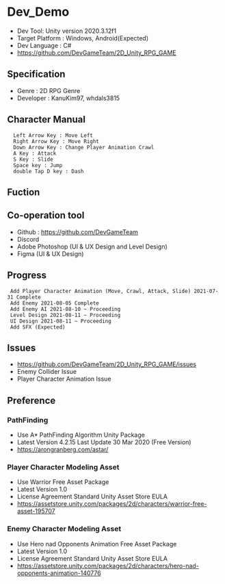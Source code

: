 # Dev_Demo
 * Dev Tool: Unity version 2020.3.12f1
 * Target Platform : Windows, Android(Expected) 
 * Dev Language : C#
 * <a>https://github.com/DevGameTeam/2D_Unity_RPG_GAME</a>

## Specification 
 * Genre : 2D RPG Genre
 * Developer : KanuKim97, whdals3815
## Character Manual
```
  Left Arrow Key : Move Left 
  Right Arrow Key : Move Right
  Down Arrow Key : Change Player Animation Crawl
  A Key : Attack
  S Key : Slide 
  Space key : Jump
  double Tap D key : Dash
```

## Fuction 
 
## Co-operation tool
 * Github : https://github.com/DevGameTeam
 * Discord  
 * Adobe Photoshop (UI & UX Design and Level Design)
 * Figma (UI & UX Design)
## Progress 
```
 Add Player Character Animation (Move, Crawl, Attack, Slide) 2021-07-31 Complete
 Add Enemy 2021-08-05 Complete 
 Add Enemy AI 2021-08-10 ~ Proceeding
 Level Design 2021-08-11 ~ Proceeding
 UI Design 2021-08-11 ~ Proceeding
 Add SFX (Expected)
```

## Issues 
 * <a>https://github.com/DevGameTeam/2D_Unity_RPG_GAME/issues</a>
 * Enemy Collider Issue 
 * Player Character Animation Issue

## Preference 
 ### PathFinding 
 * Use A* PathFinding Algorithm Unity Package 
 * Latest Version 4.2.15 Last Update 30 Mar 2020 (Free Version)
 * <a>https://arongranberg.com/astar/</a>
 
### Player Character Modeling Asset
 * Use Warrior Free Asset Package 
 * Latest Version 1.0 
 * License Agreement Standard Unity Asset Store EULA
 * <a>https://assetstore.unity.com/packages/2d/characters/warrior-free-asset-195707</a>

### Enemy Character Modeling Asset
 * Use Hero nad Opponents Animation Free Asset Package 
 * Latest Version 1.0 
 * License Agreement Standard Unity Asset Store EULA
 * <a>https://assetstore.unity.com/packages/2d/characters/hero-nad-opponents-animation-140776</a>
